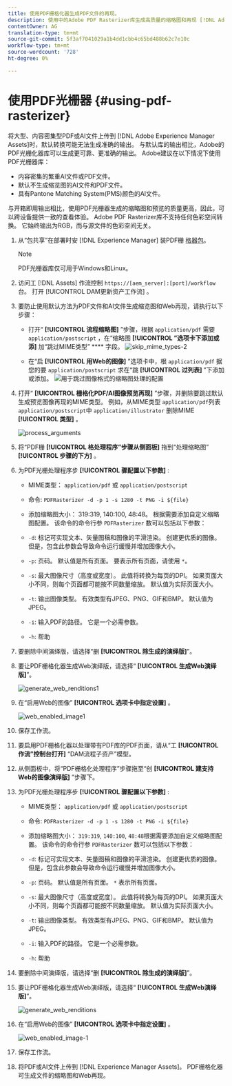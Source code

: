```yaml
---
title: 使用PDF栅格化器生成PDF文件的再现。
description: 使用中的Adobe PDF Rasterizer库生成高质量的缩略图和再现 [!DNL Adobe Experience Manager]。
contentOwner: AG
translation-type: tm+mt
source-git-commit: 5f3af7041029a1b4dd1cbb4c65bd488b62c7e10c
workflow-type: tm+mt
source-wordcount: '728'
ht-degree: 0%

---
```



# 使用PDF光栅器 {#using-pdf-rasterizer}

将大型、内容密集型PDF或AI文件上传到 [!DNL Adobe Experience Manager Assets]时，默认转换可能无法生成准确的输出。 与默认库的输出相比，Adobe的PDF光栅化器库可以生成更可靠、更准确的输出。 Adobe建议在以下情况下使用PDF光栅器库：

* 内容密集的繁重AI文件或PDF文件。
* 默认不生成缩览图的AI文件和PDF文件。
* 具有Pantone Matching System(PMS)颜色的AI文件。

与开箱即用输出相比，使用PDF光栅器生成的缩略图和预览的质量更高，因此，可以跨设备提供一致的查看体验。 Adobe PDF Rasterizer库不支持任何色彩空间转换。 它始终输出为RGB，而与源文件的色彩空间无关。

1. 从“包共享”在部署时安 [!DNL Experience Manager] 装PDF栅 [格器包](https://www.adobeaemcloud.com/content/marketplace/marketplaceProxy.html?packagePath=/content/companies/public/adobe/packages/cq640/product/assets/aem-assets-pdf-rasterizer-pkg)。

   >[!NOTE]
   >
   >PDF光栅器库仅可用于Windows和Linux。

1. 访问工 [!DNL Assets] 作流控制 `https://[aem_server]:[port]/workflow`台。 打开 [!UICONTROL DAM更新资产工作流] 。

1. 要防止使用默认方法为PDF文件和AI文件生成缩览图和Web再现，请执行以下步骤：

   * 打开“ **[!UICONTROL 流程缩略图]** ”步骤，根据 `application/pdf` 需要 `application/postscript` ，在“缩略图 **[!UICONTROL ”选项卡下添加或添]** 加“跳过MIME类型” **** 字段。
   ![skip_mime_types-2](assets/skip_mime_types-2.png)

   * 在“启 **[!UICONTROL 用Web的图像]** ”选项卡中，根 `application/pdf` 据您的要 `application/postscript` 求在“跳 **[!UICONTROL 过列表]** ”下添加或添加。
   ![用于跳过图像格式的缩略图处理的配置](assets/web_enabled_imageskiplist.png)

1. 打开“ **[!UICONTROL 栅格化PDF/AI图像预览再现]** ”步骤，并删除要跳过默认生成预览图像再现的MIME类型。 例如，从MIME类型 `application/pdf`列表 `application/postscript`中 `application/illustrator` 删除MIME **[!UICONTROL 类型]** 。

   ![process_arguments](assets/process_arguments.png)

1. 将“PDF栅 **[!UICONTROL 格处理程序”步骤从侧面板]** 拖到“处理缩略图” **[!UICONTROL 步骤的下方]** 。
1. 为PDF光栅处理程序步 **[!UICONTROL 骤配置以下参数]** :

   * MIME类型： `application/pdf` 或 `application/postscript`
   * 命令: `PDFRasterizer -d -p 1 -s 1280 -t PNG -i ${file}`
   * 添加缩略图大小： 319:319, 140:100, 48:48。 根据需要添加自定义缩略图配置。
   该命令的命令行参 `PDFRasterizer` 数可以包括以下参数：

   * `-d`: 标记可实现文本、矢量图稿和图像的平滑渲染。 创建更优质的图像。 但是，包含此参数会导致命令运行缓慢并增加图像大小。

   * `-p`: 页码。 默认值是所有页面。 要表示所有页面，请使用 `*`。

   * `-s`: 最大图像尺寸（高度或宽度）。 此值将转换为每页的DPI。 如果页面大小不同，则每个页面都可能按不同数量缩放。 默认值为实际页面大小。

   * `-t`: 输出图像类型。 有效类型有JPEG、PNG、GIF和BMP。 默认值为JPEG。

   * `-i`: 输入PDF的路径。 它是一个必需参数。

   * `-h`: 帮助


1. 要删除中间演绎版，请选择“删 **[!UICONTROL 除生成的演绎版]**”。
1. 要让PDF栅格化器生成Web演绎版，请选择“ **[!UICONTROL 生成Web演绎版]**”。

   ![generate_web_renditions1](assets/generate_web_renditions1.png)

1. 在“启用Web的图像” **[!UICONTROL 选项卡中指定设置]** 。

   ![web_enabled_image1](assets/web_enabled_image1.png)

1. 保存工作流。
1. 要启用PDF栅格化器以处理带有PDF库的PDF页面，请从“工 **[!UICONTROL 作流”控制台打开]** “DAM流程子资产”模型。
1. 从侧面板中，将“PDF栅格化处理程序”步骤拖至“创 **[!UICONTROL 建支持Web的图像演绎版]** ”步骤下。
1. 为PDF光栅处理程序步 **[!UICONTROL 骤配置以下参数]** :

   * MIME类型： `application/pdf` 或 `application/postscript`

   * 命令: `PDFRasterizer -d -p 1 -s 1280 -t PNG -i ${file}`
   * 添加缩略图大小： `319:319`, `140:100`, `48:48`根据需要添加自定义缩略图配置。
   该命令的命令行参 `PDFRasterizer` 数可以包括以下参数：

   * `-d`: 标记可实现文本、矢量图稿和图像的平滑渲染。 创建更优质的图像。 但是，包含此参数会导致命令运行缓慢并增加图像大小。

   * `-p`: 页码。 默认值是所有页面。 `*` 表示所有页面。

   * `-s`: 最大图像尺寸（高度或宽度）。 此值将转换为每页的DPI。 如果页面大小不同，则每个页面都可能按不同数量缩放。 默认值为实际页面大小。

   * `-t`: 输出图像类型。 有效类型有JPEG、PNG、GIF和BMP。 默认值为JPEG。

   * `-i`: 输入PDF的路径。 它是一个必需参数。

   * `-h`: 帮助


1. 要删除中间演绎版，请选择“删 **[!UICONTROL 除生成的演绎版]**”。
1. 要让PDF栅格化器生成Web演绎版，请选择“ **[!UICONTROL 生成Web演绎版]**”。

   ![generate_web_renditions](assets/generate_web_renditions.png)

1. 在“启用Web的图像” **[!UICONTROL 选项卡中指定设置]** 。

   ![web_enabled_image-1](assets/web_enabled_image-1.png)

1. 保存工作流。
1. 将PDF或AI文件上传到 [!DNL Experience Manager Assets]。 PDF栅格化器可生成文件的缩略图和Web再现。
